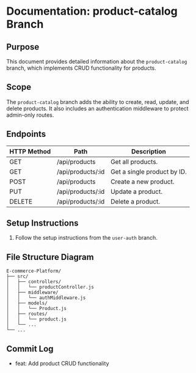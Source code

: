 # Documentation: product-catalog Branch

## Purpose
This document provides detailed information about the `product-catalog` branch, which implements CRUD functionality for products.

## Scope
The `product-catalog` branch adds the ability to create, read, update, and delete products. It also includes an authentication middleware to protect admin-only routes.

## Endpoints
| HTTP Method | Path                | Description                |
|-------------|---------------------|----------------------------|
| GET         | /api/products       | Get all products.          |
| GET         | /api/products/:id   | Get a single product by ID.|
| POST        | /api/products       | Create a new product.      |
| PUT         | /api/products/:id   | Update a product.          |
| DELETE      | /api/products/:id   | Delete a product.          |

## Setup Instructions
1. Follow the setup instructions from the `user-auth` branch.

## File Structure Diagram
```
E-commerce-Platform/
├── src/
│   ├── controllers/
│   │   └── productController.js
│   ├── middleware/
│   │   └── authMiddleware.js
│   ├── models/
│   │   └── Product.js
│   ├── routes/
│   │   └── product.js
│   └── ...
└── ...
```

## Commit Log
- feat: Add product CRUD functionality
